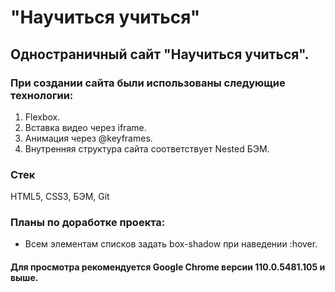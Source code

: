# "Научиться учиться"

## Одностраничный сайт "Научиться учиться".
### При создании сайта были использованы следующие технологии:
1. Flexbox.
2. Вставка видео через iframe.
3. Анимация через @keyframes.
4. Внутренняя структура сайта соответствует Nested БЭМ.  

### Стек
HTML5, CSS3, БЭМ, Git

### Планы по доработке проекта:
* Всем элементам списков задать box-shadow при наведении :hover.  

#### Для просмотра рекомендуется Google Chrome версии 110.0.5481.105 и выше.

